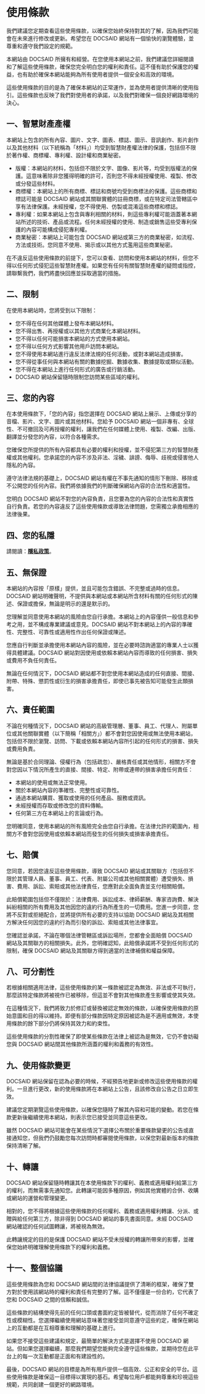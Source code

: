 # 使用條款

我們建議您定期查看這些使用條款，以確保您始終保持對其的了解，因為我們可能會在未來進行修改或更新。希望您在 DOCSAID 網站有一個愉快的瀏覽體驗，並尊重和遵守我們設定的規範。

本網站由 DOCSAID 所擁有和經營。在您使用本網站之前，我們建議您詳細閱讀和了解這些使用條款，確保您完全明白您的權利和責任。這不僅有助於保護您的權益，也有助於確保本網站能夠為所有使用者提供一個安全和高效的環境。

這些使用條款的目的是為了確保本網站的正常運作，並為使用者提供清晰的使用指引。這些條款也反映了我們對使用者的承諾，以及我們對確保一個良好網路環境的決心。

## 一、智慧財產產權

本網站上包含的所有內容、圖片、文字、圖表、標誌、圖示、音訊創作、影片創作以及其他材料（以下統稱為「材料」）均受到智慧財產權法律的保護，包括但不限於著作權、商標權、專利權、設計權和商業秘密。

- 版權：本網站的材料，包括但不限於文字、圖像、影片等，均受到版權法的保護。這意味著除非您獲得明確的許可，否則您不得未經授權使用、複製、修改或分發這些材料。
- 商標權：本網站上的所有商標、標誌和商號均受到商標法的保護。這些商標和標誌可能是 DOCSAID 網站或其關聯實體的註冊商標，或在特定司法管轄區中享有法律保護。未經授權，您不得使用、仿製或混淆這些商標和標誌。
- 專利權：如果本網站上包含與專利相關的材料，則這些專利權可能涵蓋著本網站所述的技術、產品或流程。任何未經授權的使用、制造或銷售這些受專利保護的內容可能構成侵犯專利權。
- 商業秘密：本網站上可能包含 DOCSAID 網站或第三方的商業秘密，如流程、方法或技術。您同意不使用、揭示或以其他方式濫用這些商業秘密。

在不違反這些使用條款的前提下，您可以查看、訪問和使用本網站的材料，但您不得以任何形式侵犯這些智慧財產權。如果您有任何有關智慧財產權的疑問或指控，請聯繫我們，我們將盡快回應並採取適當的措施。

## 二、限制

在使用本網站時，您將受到以下限制：

- 您不得在任何其他媒體上發布本網站材料。
- 您不得出售、再授權或以其他方式商業化本網站材料。
- 您不得以任何可能損害本網站的方式使用本網站。
- 您不得以任何方式影響其他用戶訪問本網站。
- 您不得使用本網站進行違反法律法規的任何活動，或對本網站造成損害。
- 您不得從事任何與本網站有關的數據挖掘、數據收集、數據提取或類似活動。
- 您不得在本網站上進行任何形式的廣告或行銷活動。
- DOCSAID 網站保留隨時限制您訪問某些區域的權利。

## 三、您的內容

在本使用條款下，「您的內容」指您選擇在 DOCSAID 網站上展示、上傳或分享的音檔、影片、文字、圖片或其他材料。您給予 DOCSAID 網站一個非專有、全球性、不可撤回及可再授權的權利，讓我們在任何媒體上使用、複製、改編、出版、翻譯並分發您的內容，以符合各種需求。

您確保您所提供的所有內容都具有必要的權利和授權，並不侵犯第三方的智慧財產權或其他權利。您承諾您的內容不涉及非法、淫穢、誹謗、侮辱、歧視或侵害他人隱私的內容。

遵守法律法規的基礎上，DOCSAID 網站有權在不事先通知的情形下刪除、移除或不公開您的任何內容。我們將依據我們的判斷確保網站內容的合法性和適當性。

您明白 DOCSAID 網站不對您的內容負責，且您要為您的內容的合法性和真實性自行負責。若您的內容違反了這些使用條款或導致法律問題，您需獨立承擔相應的法律後果。

## 四、您的私隱

請閱讀：[**隱私政策**](https://docsaid.org/privacy-policy)。

## 五、無保證

本網站的內容按「原樣」提供，並且可能包含錯誤、不完整或過時的信息。DOCSAID 網站明確聲明，不提供與本網站或本網站所含材料有關的任何形式的陳述、保證或擔保，無論是明示的還是默示的。

您理解並同意使用本網站的風險由您自行承擔。本網站上的內容僅供一般信息和參考之用，並不構成專業建議或意見。DOCSAID 網站不對本網站上的內容的準確性、完整性、可靠性或適用性作出任何保證或陳述。

您應自行判斷並承擔使用本網站內容的風險，並在必要時諮詢適當的專業人士以獲得具體建議。DOCSAID 網站對因使用或依賴本網站內容而導致的任何損害、損失或費用不負任何責任。

無論在任何情況下，DOCSAID 網站都不對您使用本網站造成的任何直接、間接、附帶、特殊、懲罰性或衍生的損害承擔責任，即使已事先被告知可能發生此類損害。

## 六、責任範圍

不論在何種情況下，DOCSAID 網站的高級管理層、董事、員工、代理人、附屬單位或其他關聯實體（以下簡稱「相關方」）都不會對您因使用或無法使用本網站，包括但不限於瀏覽、訪問、下載或依賴本網站內容所引起的任何形式的損害、損失或費用負責。

無論是基於合同理論、侵權行為（包括疏忽）、嚴格責任或其他情形，相關方不會對您因以下情況所產生的直接、間接、特定、附帶或連帶的損害承擔任何責任：

- 本網站的使用或無法正常使用。
- 關於本網站內容的準確性、完整性或可靠性。
- 通過本網站購買、獲取或使用的任何產品、服務或資訊。
- 未經授權而存取或修改您的資料傳輸。
- 任何第三方在本網站上的言論或行為。

您明確同意，使用本網站的所有風險完全由您自行承擔。在法律允許的範圍內，相關方不會對您因使用或依賴本網站而發生的任何損失或損害承擔責任。

## 七、賠償

您同意，若因您違反這些使用條款，導致 DOCSAID 網站或其關聯方（包括但不限於其管理人員、董事、員工、代表、附屬公司或其他相關實體）遭受損失、損害、費用、訴訟、索賠或其他法律責任，您應對此全面負責並支付相關賠償。

此賠償範圍包括但不僅限於：法律費用、訴訟成本、律師薪酬、專家咨詢費、解決糾紛相關的所有費用及其他因您的違約行為所產生的一切費用。您進一步同意，您將不反對或拒絕配合，並將提供所有必要的支持以協助 DOCSAID 網站及其相關方解決任何因您的違約行為而引發的訴訟、索賠或其他法律事宜。

您確認並承諾，不論在哪個法律管轄區或訴訟場所，您都會全面賠償 DOCSAID 網站及其關聯方的相關損失。此外，您明確認知，此賠償承諾將不受到任何形式的限制，確保 DOCSAID 網站及其關聯方得到適當的法律補償和權益保障。

## 八、可分割性

若根據相關適用法律，這些使用條款的某一條款被認定為無效、非法或不可執行，那麼該特定條款將被視作已被移除，但這並不會對其他條款產生影響或使其失效。

在這種情況下，我們將致力於修訂或替換被認定無效的條款，以確保使用條款的原始意圖和目的得以維持。即便有部分條款因特定原因被認為是不適用或無效，本使用條款的餘下部分仍將保持其效力和約束性。

這些使用條款的分割性確保了即使某些條款在法律上被認為是無效，它仍不會妨礙您與 DOCSAID 網站間其他條款所涵蓋的權利和義務的有效性。

## 九、使用條款變更

DOCSAID 網站保留在認為必要的時候，不經預告地更新或修改這些使用條款的權利。一旦進行更改，新的使用條款將在本網站上公告，且該修改自公告之日立即生效。

建議您定期瀏覽這些使用條款，以確保您隨時了解其內容和可能的變動。若您在條款更新後繼續使用本網站，則表示您已接受並同意這些更改。

雖然 DOCSAID 網站可能會在某些情況下選擇公布關於重要條款變更的公告或直接通知您，但我們仍鼓勵您每次訪問時都審閱使用條款，以保您對最新版本的條款保持清晰了解。

## 十、轉讓

DOCSAID 網站保留隨時轉讓其在本使用條款下的權利、義務或適用權利給第三方的權利，而無需事先通知您。此轉讓可能因多種原因，例如其他實體的合併、收購或網站的運營和管理變更。

相對的，您不得將根據這些使用條款的任何權利、義務或適用權利轉讓、分派、或贈與給任何第三方，除非得到 DOCSAID 網站的事先書面同意。未經 DOCSAID 網站確認的任何試圖轉讓，將被視為無效。

此轉讓規定的目的是保護 DOCSAID 網站不受未授權的轉讓所帶來的影響，並確保您始終明確理解使用條款下的權利和義務。

## 十一、整個協議

這些使用條款為您和 DOCSAID 網站間的法律協議提供了清晰的框架，確保了雙方對於使用該網站時的權利和責任有完整的了解。這不僅僅是一份合約，它代表了您和 DOCSAID 之間的信賴和誠信。

這些條款的結構使得先前的任何口頭或書面約定皆被替代，從而消除了任何不確定性或模糊性。您選擇繼續使用網站意味著您接受並同意遵守這些約定，確保在網站上的互動都是在互相尊重和理解的基礎上進行。

如果您不接受這些建議和規定，最簡單的解決方式是選擇不使用 DOCSAID 網站。但如果您選擇繼續，那麼我們期望您能夠完全遵守這些條款，並期待您在此平台上的每一次互動都是正面和有建設性的。

最後，DOCSAID 網站的目標是為所有用戶提供一個高效、公正和安全的平台。這些使用條款是確保這一目標得以實現的基石。希望每位用戶都能夠尊重和珍視這些規範，共同創建一個更好的網路環境。
